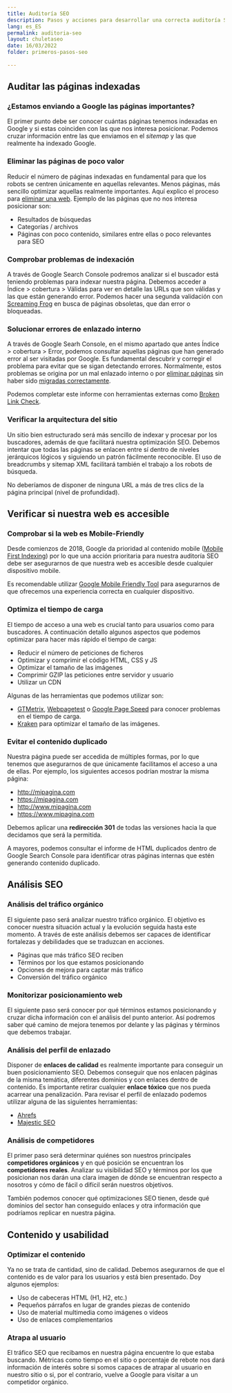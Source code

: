 ```yaml
---
title: Auditoría SEO
description: Pasos y acciones para desarrollar una correcta auditoría SEO.
lang: es_ES
permalink: auditoria-seo
layout: chuletaseo
date: 16/03/2022
folder: primeros-pasos-seo
  
---
```



## Auditar las páginas indexadas

### ¿Estamos enviando a Google las páginas importantes?

El primer punto debe ser conocer cuántas páginas tenemos indexadas en Google y si estas coinciden con las que nos interesa posicionar. Podemos cruzar información entre las que enviamos en el *sitemap* y las que realmente ha indexado Google. 

### Eliminar las páginas de poco valor

Reducir el número de páginas indexadas en fundamental para que los robots se centren únicamente en aquellas relevantes. Menos páginas, más sencillo optimizar aquellas realmente importantes. Aquí explico el proceso para [eliminar una web](https://chuletaseo.com/eliminar-pagina-indexada-google). Ejemplo de las páginas que no nos interesa posicionar son:

 - Resultados de búsquedas
 - Categorías / archivos
 - Páginas con poco contenido, similares entre ellas o poco relevantes para SEO
 
### Comprobar problemas de indexación

A través de Google Search Console podremos analizar si el buscador está teniendo problemas para indexar nuestra página. Debemos acceder a Índice > cobertura > Válidas para ver en detalle las URLs que son válidas y las que están generando error. Podemos hacer una segunda validación con [Screaming Frog](https://www.screamingfrog.co.uk/seo-spider/) en busca de páginas obsoletas, que dan error o bloqueadas.

### Solucionar errores de enlazado interno

A través de Google Searh Console, en el mismo apartado que antes Índice > cobertura > Error, podemos consultar aquellas páginas que han generado error al ser visitadas por Google. Es fundamental descubrir y corregir el problema para evitar que se sigan detectando errores. Normalmente, estos problemas se origina por un mal enlazado interno o por [eliminar páginas](https://chuletaseo.com/eliminar-pagina-indexada-google) sin haber sido [migradas correctamente](https://chuletaseo.com/migracion-seo).

Podemos completar este informe con herramientas externas como [Broken Link Check](http://www.brokenlinkcheck.com/).

### Verificar la arquitectura del sitio

Un sitio bien estructurado será más sencillo de indexar y procesar por los buscadores, además de que facilitará nuestra optimización SEO. Debemos intentar que todas las páginas se enlacen entre sí dentro de niveles jerárquicos lógicos y siguiendo un patrón fácilmente reconocible. El uso de breadcrumbs y sitemap XML facilitará también el trabajo a los robots de búsqueda.

No deberíamos de disponer de ninguna URL a más de tres clics de la página principal (nivel de profundidad).

## Verificar si nuestra web es accesible

### Comprobar si la web es Mobile-Friendly

Desde comienzos de 2018, Google da prioridad al contenido mobile ([Mobile First Indexing](https://webmasters.googleblog.com/2018/03/rolling-out-mobile-first-indexing.html)) por lo que una acción prioritaria para nuestra auditoría SEO debe ser asegurarnos de que nuestra web es accesible desde cualquier dispositivo mobile.

Es recomendable utilizar [Google Mobile Friendly Tool](https://search.google.com/test/mobile-friendly) para asegurarnos de que ofrecemos una experiencia correcta en cualquier dispositivo.

### Optimiza el tiempo de carga
 
El tiempo de acceso a una web es crucial tanto para usuarios como para buscadores. A continuación detallo algunos aspectos que podemos optimizar para hacer más rápido el tiempo de carga:
 
 - Reducir el número de peticiones de ficheros
 - Optimizar y comprimir el código HTML, CSS y JS
 - Optimizar el tamaño de las imágenes
 - Comprimir GZIP las peticiones entre servidor y usuario
 - Utilizar un CDN
 
Algunas de las herramientas que podemos utilizar son:
 
 - [GTMetrix](https://gtmetrix.com/), [Webpagetest](https://www.webpagetest.org/) o [Google Page Speed](https://developers.google.com/speed/pagespeed/insights/) para conocer problemas en el tiempo de carga.
 - [Kraken](https://kraken.io/) para optimizar el tamaño de las imágenes.
 
### Evitar el contenido duplicado
 
Nuestra página puede ser accedida de múltiples formas, por lo que tenemos que asegurarnos de que únicamente facilitamos el acceso a una de ellas. Por ejemplo, los siguientes accesos podrían mostrar la misma página:
 
 - http://mipagina.com
 - https://mipagina.com
 - http://www.mipagina.com
 - https://www.mipagina.com
 
Debemos aplicar una **redirección 301** de todas las versiones hacia la que decidamos que será la permitida.

A mayores, podemos consultar el informe de HTML duplicados dentro de Google Search Console para identificar otras páginas internas que estén generando contenido duplicado.
 
## Análisis SEO

### Análisis del tráfico orgánico
 
El siguiente paso será analizar nuestro tráfico orgánico. El objetivo es conocer nuestra situación actual y la evolución seguida hasta este momento. A través de este análisis debemos ser capaces de identificar fortalezas y debilidades que se traduzcan en acciones.

 - Páginas que más tráfico SEO reciben
 - Términos por los que estamos posicionando
 - Opciones de mejora para captar más tráfico
 - Conversión del tráfico orgánico
 
### Monitorizar posicionamiento web
 
El siguiente paso será conocer por qué términos estamos posicionando y cruzar dicha información con el análisis del punto anterior. Así podremos saber qué camino de mejora tenemos por delante y las páginas y términos que debemos trabajar.

### Análisis del perfil de enlazado

Disponer de **enlaces de calidad** es realmente importante para conseguir un buen posicionamiento SEO. Debemos conseguir que nos enlacen páginas de la misma temática, diferentes dominios y con enlaces dentro de contenido. Es importante retirar cualquier **enlace tóxico** que nos pueda acarrear una penalización. Para revisar el perfil de enlazado podemos utilizar alguna de las siguientes herramientas:

 - [Ahrefs](https://ahrefs.com/)
 - [Majestic SEO](https://majestic.com/)
 
### Análisis de competidores

El primer paso será determinar quiénes son nuestros principales **competidores orgánicos** y en qué posición se encuentran los **competidores reales**. Analizar su visibilidad SEO y términos por los que posicionan nos darán una clara imagen de dónde se encuentran respecto a nosotros y cómo de fácil o difícil serán nuestros objetivos. 

También podemos conocer qué optimizaciones SEO tienen, desde qué dominios del sector  han conseguido enlaces y otra información que podríamos replicar en nuestra página.

## Contenido y usabilidad

### Optimizar el contenido

Ya no se trata de cantidad, sino de calidad. Debemos asegurarnos de que el contenido es de valor para los usuarios y está bien presentado. Doy algunos ejemplos:

 - Uso de cabeceras HTML (H1, H2, etc.)
 - Pequeños párrafos en lugar de grandes piezas de contenido
 - Uso de material multimedia como imágenes o vídeos
 - Uso de enlaces complementarios
 
### Atrapa al usuario
 
El tráfico SEO que recibamos en nuestra página encuentre lo que estaba buscando. Métricas como tiempo en el sitio o porcentaje de rebote nos dará información de interés sobre si somos capaces de atrapar al usuario en nuestro sitio o si, por el contrario, vuelve a Google para visitar a un competidor orgánico.

<!--stackedit_data:
eyJoaXN0b3J5IjpbMjExMDI3NTA0NCwtNjQ2MDE3NjEyXX0=
-->
